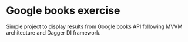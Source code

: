 # Google books exercise

Simple project to display results from Google books API following MVVM architecture and Dagger DI framework.
